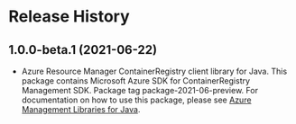 # Release History

## 1.0.0-beta.1 (2021-06-22)

- Azure Resource Manager ContainerRegistry client library for Java. This package contains Microsoft Azure SDK for ContainerRegistry Management SDK.  Package tag package-2021-06-preview. For documentation on how to use this package, please see [Azure Management Libraries for Java](https://aka.ms/azsdk/java/mgmt).
